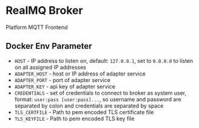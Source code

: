 # RealMQ Broker
Platform MQTT Frontend

## Docker Env Parameter
- `HOST` - IP address to listen on, default: `127.0.0.1`, set to `0.0.0.0` to
  listen on all assigned IP addresses
- `ADAPTER_HOST` - host or IP address of adapter service
- `ADAPTER_PORT` - port of adapter service
- `ADAPTER_KEY` - api key of adapter service
- `CREDENTIALS` - set of credentials to connect to broker as system user,
  format: `user:pass [user:pass]...`, so username and password are separated by
  colon and credentials are separated by space
- `TLS_CERTFILE` - Path to pem encoded TLS certificate file
- `TLS_KEYFILE` - Path to pem encoded TLS key file
